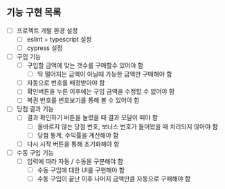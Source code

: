 ## 기능 구현 목록
- [ ] 프로젝트 개발 환경 설정
  - [ ] eslint + typescript 설정
  - [ ] cypress 설정
- [ ] 구입 기능
  - [ ] 구입할 금액에 맞는 갯수를 구매할수 있어야 함
    - [ ] 딱 떨어지는 금액이 아닐때 가능한 금액만 구매해야 함
  - [ ] 자동으로 번호를 배정받아야 함
  - [ ] 확인버튼을 누른 이후에는 구입 금액을 수정할 수 없어야 함
  - [ ] 복권 번호를 번호보기를 통해 볼 수 있어야 함
- [ ] 당첨 결과 기능
  - [ ] 결과 확인하기 버튼을 눌렀을 때 결과 모달이 떠야 함
    - [ ] 올바르지 않는 당첨 번호, 보너스 번호가 들어왔을 때 처리되지 않아야 함
    - [ ] 당첨 통계, 수익률을 계산해야 함
  - [ ] 다시 시작 버튼을 통해 초기화해야 함
- [ ] 수동 구입 기능
  - [ ] 입력에 따라 자동 / 수동을 구분해야 함
    - [ ] 수동 구입에 대한 UI를 구현해야 함
    - [ ] 수동 구입이 끝난 이후 나머지 금액만큼 자동으로 구매해야 함